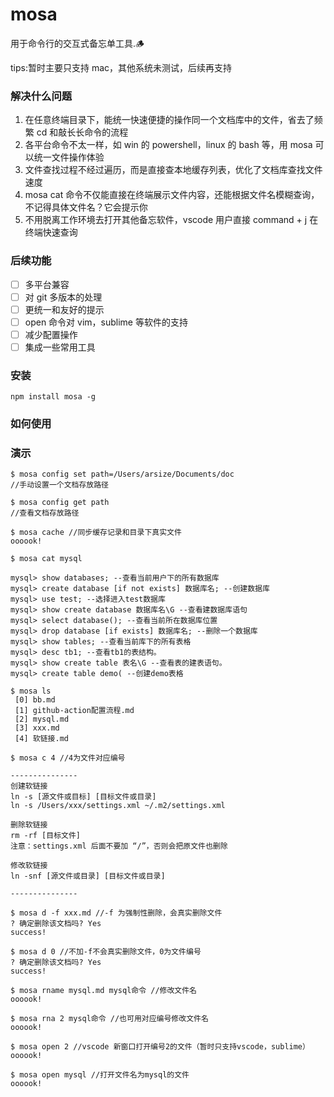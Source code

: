 # mosa

用于命令行的交互式备忘单工具.🪵

tips:暂时主要只支持 mac，其他系统未测试，后续再支持

### 解决什么问题

1. 在任意终端目录下，能统一快速便捷的操作同一个文档库中的文件，省去了频繁 cd 和敲长长命令的流程
2. 各平台命令不太一样，如 win 的 powershell，linux 的 bash 等，用 mosa 可以统一文件操作体验
3. 文件查找过程不经过遍历，而是直接查本地缓存列表，优化了文档库查找文件速度
4. mosa cat 命令不仅能直接在终端展示文件内容，还能根据文件名模糊查询，不记得具体文件名？它会提示你
5. 不用脱离工作环境去打开其他备忘软件，vscode 用户直接 command + j 在终端快速查询

### 后续功能

- [ ] 多平台兼容
- [ ] 对 git 多版本的处理
- [ ] 更统一和友好的提示
- [ ] open 命令对 vim，sublime 等软件的支持
- [ ] 减少配置操作
- [ ] 集成一些常用工具

### 安装

```
npm install mosa -g
```

### 如何使用

### 演示

```shell
$ mosa config set path=/Users/arsize/Documents/doc
//手动设置一个文档存放路径
```

```shell
$ mosa config get path
//查看文档存放路径
```

```shell
$ mosa cache //同步缓存记录和目录下真实文件
oooook!

```

```shell
$ mosa cat mysql

mysql> show databases; --查看当前用户下的所有数据库
mysql> create database [if not exists] 数据库名; --创建数据库
mysql> use test; --选择进入test数据库
mysql> show create database 数据库名\G --查看建数据库语句
mysql> select database(); --查看当前所在数据库位置
mysql> drop database [if exists] 数据库名; --删除一个数据库
mysql> show tables; --查看当前库下的所有表格
mysql> desc tb1; --查看tb1的表结构。
mysql> show create table 表名\G --查看表的建表语句。
mysql> create table demo( --创建demo表格

```

```shell
$ mosa ls
 [0] bb.md
 [1] github-action配置流程.md
 [2] mysql.md
 [3] xxx.md
 [4] 软链接.md

```

```shell
$ mosa c 4 //4为文件对应编号

---------------
创建软链接
ln -s [源文件或目标] [目标文件或目录]
ln -s /Users/xxx/settings.xml ~/.m2/settings.xml

删除软链接
rm -rf [目标文件]
注意：settings.xml 后面不要加 “/”，否则会把原文件也删除

修改软链接
ln -snf [源文件或目录] [目标文件或目录]

---------------

```

```shell
$ mosa d -f xxx.md //-f 为强制性删除，会真实删除文件
? 确定删除该文档吗? Yes
success!

```

```shell
$ mosa d 0 //不加-f不会真实删除文件，0为文件编号
? 确定删除该文档吗? Yes
success!

```

```shell
$ mosa rname mysql.md mysql命令 //修改文件名
oooook!
```

```shell
$ mosa rna 2 mysql命令 //也可用对应编号修改文件名
oooook!
```

```shell
$ mosa open 2 //vscode 新窗口打开编号2的文件（暂时只支持vscode，sublime）
oooook!
```

```shell
$ mosa open mysql //打开文件名为mysql的文件
oooook!
```
